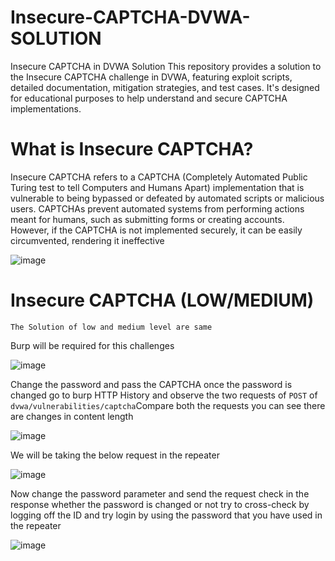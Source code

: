 # Insecure-CAPTCHA-DVWA-SOLUTION

Insecure CAPTCHA in DVWA Solution  This repository provides a solution to the Insecure CAPTCHA challenge in DVWA, featuring exploit scripts, detailed documentation, mitigation strategies, and test cases. It's designed for educational purposes to help understand and secure CAPTCHA implementations.

# What is Insecure CAPTCHA?

Insecure CAPTCHA refers to a CAPTCHA (Completely Automated Public Turing test to tell Computers and Humans Apart) implementation that is vulnerable to being bypassed or defeated by automated scripts or malicious users. CAPTCHAs prevent automated systems from performing actions meant for humans, such as submitting forms or creating accounts. However, if the CAPTCHA is not implemented securely, it can be easily circumvented, rendering it ineffective

![image](https://github.com/kashrathod19/Insecure-CAPTCHA-DVWA-SOLUTION/assets/54115061/2a5567ac-de89-430c-92bc-6d7a00cf99d2)

# Insecure CAPTCHA (LOW/MEDIUM)

```The Solution of low and medium level are same ```

Burp will be required for this challenges 

![image](https://github.com/kashrathod19/Insecure-CAPTCHA-DVWA-SOLUTION/assets/54115061/6567b0b6-2709-49ee-b083-1827bd1e5c7c)

Change the password and pass the CAPTCHA once the password is changed go to burp HTTP History and observe the two requests of ```POST``` of ```dvwa/vulnerabilities/captcha```Compare both the requests you can see there are changes in content length 

![image](https://github.com/kashrathod19/Insecure-CAPTCHA-DVWA-SOLUTION/assets/54115061/c5d9fc20-e74d-4b72-bf4b-59b51d9d5f7d)

We will be taking the below request in the repeater

![image](https://github.com/kashrathod19/Insecure-CAPTCHA-DVWA-SOLUTION/assets/54115061/08cdee6b-fd30-455c-9038-07158cd3570a)

Now change the password parameter and send the request check in the response whether the password is changed or not try to cross-check by logging off the ID and try login by using the password that you have used in the repeater

![image](https://github.com/kashrathod19/Insecure-CAPTCHA-DVWA-SOLUTION/assets/54115061/15438256-b92a-412e-a556-a3229da53dd5)

